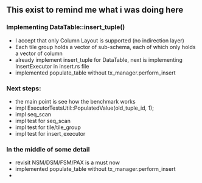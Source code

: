 ## This exist to remind me what i was doing here

### Implementing DataTable::insert_tuple()

- I accept that only Column Layout is supported (no indirection layer)
- Each tile group holds a vector of sub-schema, each of which only holds
  a vector of column
- already implement insert_tuple for DataTable, next is implementing
  InsertExecutor in insert.rs file
- implemented populate_table without tx_manager.perform_insert
### Next steps:
- the main point is see how the benchmark works
- impl ExecutorTestsUtil::PopulatedValue(old_tuple_id, 1);
- impl seq_scan
- impl test for seq_scan
- impl test for tile/tile_group
- impl test for insert_executor

### In the middle of some detail
- revisit NSM/DSM/FSM/PAX is a must now
- implemented populate_table without tx_manager.perform_insert
- 


